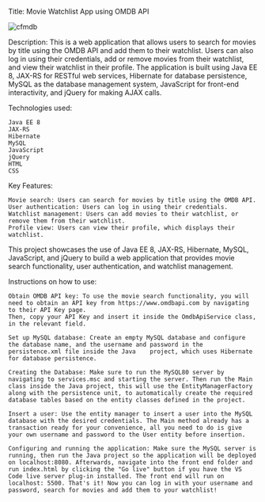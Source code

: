 Title: Movie Watchlist App using OMDB API

![cfmdb](https://user-images.githubusercontent.com/110426010/232858174-94e58a51-3da4-4245-a7e0-e47e3b6155b1.PNG)

Description:
This is a web application that allows users to search for movies by title using the OMDB API and add them to their watchlist. Users can also log in using their credentials, add or remove movies from their watchlist, and view their watchlist in their profile. The application is built using Java EE 8, JAX-RS for RESTful web services, Hibernate for database persistence, MySQL as the database management system, JavaScript for front-end interactivity, and jQuery for making AJAX calls.

Technologies used:

    Java EE 8
    JAX-RS
    Hibernate
    MySQL
    JavaScript
    jQuery
    HTML
    CSS

Key Features:

    Movie search: Users can search for movies by title using the OMDB API.
    User authentication: Users can log in using their credentials.
    Watchlist management: Users can add movies to their watchlist, or remove them from their watchlist.
    Profile view: Users can view their profile, which displays their watchlist.

This project showcases the use of Java EE 8, JAX-RS, Hibernate, MySQL, JavaScript, and jQuery to build a web application that provides movie search functionality, user authentication, and watchlist management.

Instructions on how to use:

    Obtain OMDB API key: To use the movie search functionality, you will need to obtain an API key from https://www.omdbapi.com by navigating to their API Key page.
    Then, copy your API Key and insert it inside the OmdbApiService class, in the relevant field.
    
    Set up MySQL database: Create an empty MySQL database and configure the database name, and the username and password in the persistence.xml file inside the Java    project, which uses Hibernate for database persistence.
    
    Creating the Database: Make sure to run the MySQL80 server by navigating to services.msc and starting the server. Then run the Main class inside the Java project, this will use the EntityManagerFactory along with the persistence unit, to automatically create the required database tables based on the entity classes defined in the project.
    
    Insert a user: Use the entity manager to insert a user into the MySQL database with the desired credentials. The Main method already has a transaction ready for your convenience, all you need to do is give your own username and password to the User entity before insertion.
    
    Configuring and running the application: Make sure the MySQL server is running, then run the Java project so the application will be deployed on localhost:8080. Afterwards, navigate into the front end folder and run index.html by clicking the "Go live" button if you have the VS Code live server plug-in installed. The front end will run on localhost: 5500. That's it! Now you can log in with your username and password, search for movies and add them to your watchlist!
